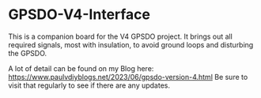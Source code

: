 # GPSDO-V4-Interface
This is a companion board for the V4 GPSDO project.
It brings out all required signals, most with insulation, to avoid ground loops and disturbing the GPSDO.

A lot of detail can be found on my Blog here: https://www.paulvdiyblogs.net/2023/06/gpsdo-version-4.html Be sure to visit that regularly to see if there are any updates.
